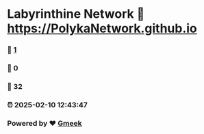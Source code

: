 # Labyrinthine Network :link: https://PolykaNetwork.github.io 
### :page_facing_up: [1](https://PolykaNetwork.github.io/tag.html) 
### :speech_balloon: 0 
### :hibiscus: 32 
### :alarm_clock: 2025-02-10 12:43:47 
### Powered by :heart: [Gmeek](https://github.com/Meekdai/Gmeek)
